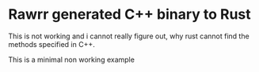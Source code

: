 # Rawrr generated C++ binary to Rust

This is not working and i cannot really figure out, why rust cannot find the methods specified in C++.

This is a minimal non working example